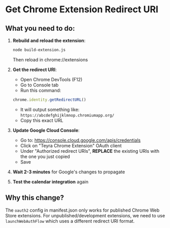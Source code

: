 # Get Chrome Extension Redirect URI

## What you need to do:

1. **Rebuild and reload the extension**:
   ```bash
   node build-extension.js
   ```
   Then reload in chrome://extensions

2. **Get the redirect URI**:
   - Open Chrome DevTools (F12)
   - Go to Console tab
   - Run this command:
   ```javascript
   chrome.identity.getRedirectURL()
   ```
   - It will output something like: `https://abcdefghijklmnop.chromiumapp.org/`
   - Copy this exact URL

3. **Update Google Cloud Console**:
   - Go to: https://console.cloud.google.com/apis/credentials
   - Click on "Teyra Chrome Extension" OAuth client
   - Under "Authorized redirect URIs", **REPLACE** the existing URIs with the one you just copied
   - Save

4. **Wait 2-3 minutes** for Google's changes to propagate

5. **Test the calendar integration** again

## Why this change?
The `oauth2` config in manifest.json only works for published Chrome Web Store extensions. For unpublished/development extensions, we need to use `launchWebAuthFlow` which uses a different redirect URI format.
